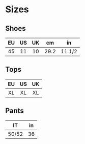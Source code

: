 # Sizes

## Shoes

| EU | US | UK |  cm  |   in   |
|:--:|:--:|:--:|:----:|:------:|
| 45 | 11 | 10 | 29.2 | 11 1/2 |

## Tops

| EU | US | UK | 
|:--:|:--:|:--:|
| XL | XL | XL |

## Pants

| IT | in | 
|:--:|:--:|
| 50/52 | 36 |

